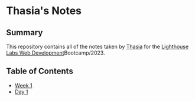 # Thasia's Notes

## Summary 

This repository contains all of the notes taken by [Thasia](https://github.com/Thasiam/Thasiam.git) for the [Lighthouse Labs Web Development](https://www.lighthouselabs.ca/)Bootcamp/2023.

## Table of Contents

 * [Week 1](/Week_1)
  * [Day 1](/Week_1/Day_1)